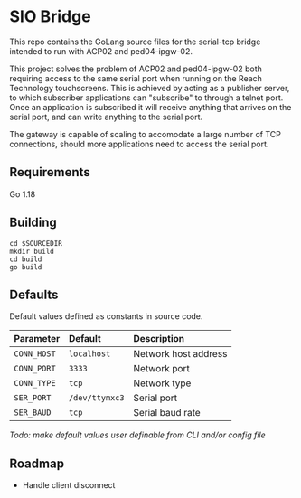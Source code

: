 # SIO Bridge
This repo contains the GoLang source files for the serial-tcp bridge intended to run with ACP02 and ped04-ipgw-02.

This project solves the problem of ACP02 and ped04-ipgw-02 both requiring access to the same serial port when running on the Reach Technology touchscreens.
This is achieved by acting as a publisher server, to which subscriber applications can "subscribe" to through a telnet port.
Once an application is subscribed it will receive anything that arrives on the serial port, and can write anything to the serial port.

The gateway is capable of scaling to accomodate a large number of TCP connections, should more applications need to access the serial port.

## Requirements
Go 1.18

## Building
```
cd $SOURCEDIR
mkdir build
cd build
go build
```

## Defaults
Default values defined as constants in source code.

| Parameter   | Default        | Description                |
| :--------   | :------------- | :------------------------- |
| `CONN_HOST` | `localhost`    | Network host address       |
| `CONN_PORT` | `3333`         | Network port               |
| `CONN_TYPE` | `tcp`          | Network type               |
| `SER_PORT`  | `/dev/ttymxc3` | Serial port                |
| `SER_BAUD`  | `tcp`          | Serial baud rate           |

*Todo: make default values user definable from CLI and/or config file*  

## Roadmap
- Handle client disconnect
